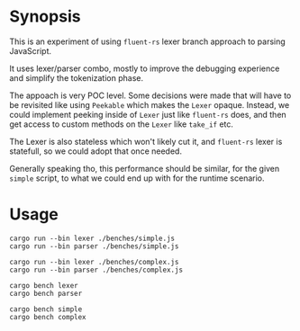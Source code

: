 # Synopsis

This is an experiment of using `fluent-rs` lexer branch approach to parsing JavaScript.

It uses lexer/parser combo, mostly to improve the debugging experience and simplify the
tokenization phase.

The appoach is very POC level. Some decisions were made that will have to be revisited like
using `Peekable` which makes the `Lexer` opaque. Instead, we could implement peeking inside of `Lexer`
just like `fluent-rs` does, and then get access to custom methods on the `Lexer` like `take_if` etc.

The Lexer is also stateless which won't likely cut it, and `fluent-rs` lexer is statefull, so we could adopt that once
needed.

Generally speaking tho, this performance should be similar, for the given `simple` script,
to what we could end up with for the runtime scenario.

# Usage

```
cargo run --bin lexer ./benches/simple.js
cargo run --bin parser ./benches/simple.js

cargo run --bin lexer ./benches/complex.js
cargo run --bin parser ./benches/complex.js

cargo bench lexer
cargo bench parser

cargo bench simple
cargo bench complex
```
